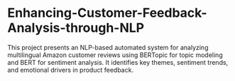 # Enhancing-Customer-Feedback-Analysis-through-NLP
This project presents an NLP-based automated system for analyzing multilingual Amazon customer reviews using BERTopic for topic modeling and BERT for sentiment analysis. It identifies key themes, sentiment trends, and emotional drivers in product feedback.

